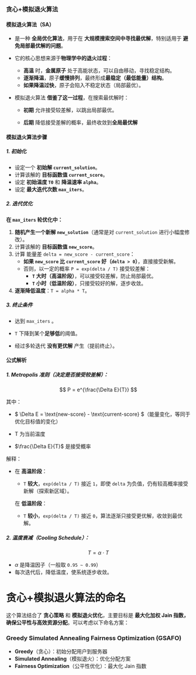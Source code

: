 ### 贪心+模拟退火算法

#### 模拟退火算法（SA）

*  是一种 **全局优化算法**，用于在 **大规模搜索空间中寻找最优解**，特别适用于 **避免局部最优解的问题**。
* 它的核心思想来源于**物理学中的退火过程**：
  * **高温** 时，**金属原子** 处于高能状态，可以自由移动，寻找稳定结构。
  * **逐渐降温**，原子**缓慢排列**，最终形成**最稳定（最低能量）结构**。
  * **如果降温过快**，原子会陷入不稳定状态（局部最优）。

* 模拟退火算法 **借鉴了这一过程**，在搜索最优解时：

  * **初期** 允许接受较差解，以跳出局部最优。

  * **后期** 降低接受差解的概率，最终收敛到**全局最优解**

  

#### 模拟退火算法步骤

##### 1. 初始化

* 设定一个 **初始解 `current_solution`**。
* 计算该解的 **目标函数值 `current_score`**。
* 设定 **初始温度 `T0`** 和 **降温速率 `alpha`**。
* 设定 **最大迭代次数 `max_iters`**。

##### 2. 迭代优化

**在 `max_iters` 轮优化中：**

1. **随机产生一个新解 `new_solution`**（通常是对 `current_solution` 进行小幅度修改）。
2. 计算该解的 **目标函数值 `new_score`**。
3. 计算 能量差 `delta = new_score - current_score`：
   * **如果 `new_score` 比 `current_score` 好（`delta > 0`）**，直接接受新解。
   * 否则，以一定的概率  `P = exp(delta / T)` 接受较差解：
     * **`T` 大时（高温阶段）**，可以接受较差解，防止局部最优。
     * **`T` 小时（低温阶段）**，只接受较好的解，逐步收敛。
4. **逐渐降低温度**：`T = alpha * T`。

##### 3. 终止条件

* 达到 `max_iters` 。

* `T` 下降到某个**足够低**的阈值。

* 经过多轮迭代 **没有更优解** 产生（提前终止）。



#### 公式解析

##### 1. **Metropolis 准则**（决定是否接受较差解）：

$$
P = e^{\frac{\Delta E}{T}}
$$

其中：

* $ \Delta E = \text{new-score} - \text{current-score} $（能量变化，等同于优化目标值的变化）

* T 为当前温度
* $\frac{\Delta E}{T}$ 是接受概率

解释：

* 在 **高温阶段**：

  * `T` **较大**，`exp(delta / T)` 接近 `1`，即使 `delta` 为负值，仍有较高概率接受新解（探索新区域）。

  在 **低温阶段**：

  * `T` **较小**，`exp(delta / T)` 接近 `0`，算法逐渐只接受更优解，收敛到最优解。



##### 2. **温度衰减（Cooling Schedule）**：

$$
T = \alpha \cdot T
$$

* $\alpha$ 是降温因子（一般取 `0.95 ~ 0.99`）
* 每次迭代后，降低温度，使系统逐步收敛。









# 贪心+模拟退火算法的命名

这个算法结合了 **贪心策略** 和 **模拟退火优化**，主要目标是 **最大化加权 Jain 指数，确保公平性与高效资源分配**。可以考虑以下命名方案：

### **Greedy Simulated Annealing Fairness Optimization (GSAFO)**

* **Greedy**（贪心）：初始分配用户到服务器
* **Simulated Annealing**（模拟退火）：优化分配方案
* **Fairness Optimization**（公平性优化）：最大化 Jain 指数
